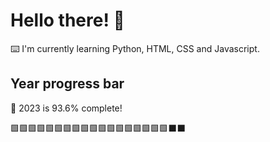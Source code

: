 # Hello there! 👋

⌨️ I'm currently learning Python, HTML, CSS and Javascript.

## Year progress bar

📅 2023 is 93.6% complete!

🟩🟩🟩🟩🟩🟩🟩🟩🟩🟩🟩🟩🟩🟩🟩🟩🟩🟩⬛⬛